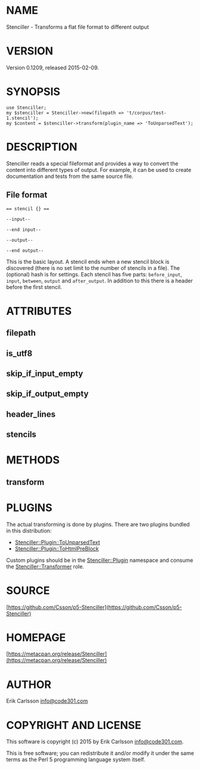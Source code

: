 # NAME

Stenciller - Transforms a flat file format to different output

# VERSION

Version 0.1209, released 2015-02-09.

# SYNOPSIS

    use Stenciller;
    my $stenciller = Stenciller->new(filepath => 't/corpus/test-1.stencil');
    my $content = $stenciller->transform(plugin_name => 'ToUnparsedText');

# DESCRIPTION

Stenciller reads a special fileformat and provides a way to convert the content into different types of output. For example, it can be used to create documentation and tests from the same source file.

## File format

    == stencil {} ==

    --input--

    --end input--

    --output--

    --end output--

This is the basic layout. A stencil ends when a new stencil block is discovered (there is no set limit to the number of stencils in a file). The (optional) hash is for settings. Each stencil has five parts: `before_input`, `input`, `between`, `output` and `after_output`. In addition to this
there is a header before the first stencil.

# ATTRIBUTES

## filepath

## is\_utf8

## skip\_if\_input\_empty

## skip\_if\_output\_empty

## header\_lines

## stencils

# METHODS

## transform

# PLUGINS

The actual transforming is done by plugins. There are two plugins bundled in this distribution:

- [Stenciller::Plugin::ToUnparsedText](https://metacpan.org/pod/Stenciller::Plugin::ToUnparsedText)
- [Stenciller::Plugin::ToHtmlPreBlock](https://metacpan.org/pod/Stenciller::Plugin::ToHtmlPreBlock)

Custom plugins should be in the [Stenciller::Plugin](https://metacpan.org/pod/Stenciller::Plugin) namespace and consume the [Stenciller::Transformer](https://metacpan.org/pod/Stenciller::Transformer) role.

# SOURCE

[https://github.com/Csson/p5-Stenciller](https://github.com/Csson/p5-Stenciller)

# HOMEPAGE

[https://metacpan.org/release/Stenciller](https://metacpan.org/release/Stenciller)

# AUTHOR

Erik Carlsson <info@code301.com>

# COPYRIGHT AND LICENSE

This software is copyright (c) 2015 by Erik Carlsson <info@code301.com>.

This is free software; you can redistribute it and/or modify it under
the same terms as the Perl 5 programming language system itself.
